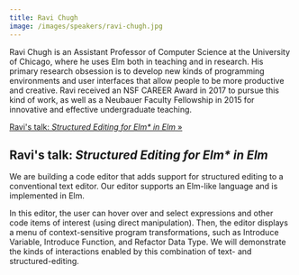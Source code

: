 ```yaml
---
title: Ravi Chugh
image: /images/speakers/ravi-chugh.jpg
---
```


Ravi Chugh is an Assistant Professor of Computer Science at the University of Chicago, where he uses Elm both in teaching and in research. His primary research obsession is to develop new kinds of programming environments and user interfaces that allow people to be more productive and creative. Ravi received an NSF CAREER Award in 2017 to pursue this kind of work, as well as a Neubauer Faculty Fellowship in 2015 for innovative and effective undergraduate teaching.

[Ravi's talk: *Structured Editing for Elm\* in Elm* &raquo;](directive:more)

## Ravi's talk: *Structured Editing for Elm\* in Elm*

We are building a code editor that adds support for structured editing to a conventional text editor. Our editor supports an Elm-like language and is implemented in Elm.

In this editor, the user can hover over and select expressions and other code items of interest (using direct manipulation). Then, the editor displays a menu of context-sensitive program transformations, such as Introduce Variable, Introduce Function, and Refactor Data Type. We will demonstrate the kinds of interactions enabled by this combination of text- and structured-editing.
